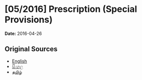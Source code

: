 # [05/2016] Prescription (Special Provisions)

**Date:** 2016-04-26

## Original Sources

- [English](https://documents.gov.lk/view/acts/2016/4/05-2016_E.pdf)
- [සිංහල](https://documents.gov.lk/view/acts/2016/4/05-2016_S.pdf)
- [தமிழ்](https://documents.gov.lk/view/acts/2016/4/05-2016_T.pdf)
